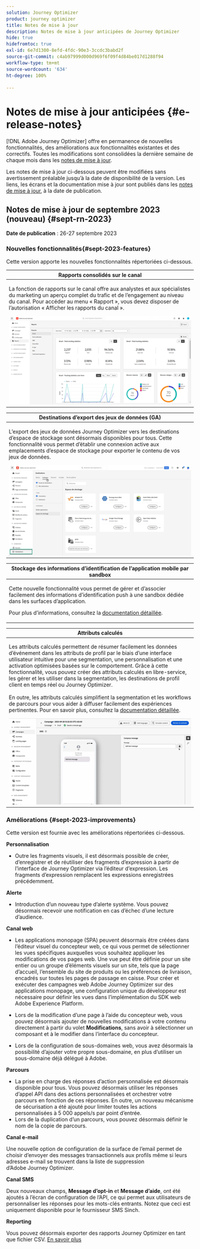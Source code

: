 ```yaml
---
solution: Journey Optimizer
product: journey optimizer
title: Notes de mise à jour
description: Notes de mise à jour anticipées de Journey Optimizer
hide: true
hidefromtoc: true
exl-id: 6e7d1300-8efd-4fdc-90e3-3ccdc3babd2f
source-git-commit: c4ab97999d000d969f6f09f4d84be017d1288f94
workflow-type: tm+mt
source-wordcount: '634'
ht-degree: 100%

---
```


# Notes de mise à jour anticipées {#e-release-notes}

[!DNL Adobe Journey Optimizer] offre en permanence de nouvelles fonctionnalités, des améliorations aux fonctionnalités existantes et des correctifs. Toutes les modifications sont consolidées la dernière semaine de chaque mois dans les [notes de mise à jour](release-notes.md).

Les notes de mise à jour ci-dessous peuvent être modifiées sans avertissement préalable jusqu’à la date de disponibilité de la version. Les liens, les écrans et la documentation mise à jour sont publiés dans les [notes de mise à jour](release-notes.md), à la date de publication.

## Notes de mise à jour de septembre 2023 (nouveau) {#sept-rn-2023}

**Date de publication** : 26-27 septembre 2023

### Nouvelles fonctionnalités{#sept-2023-features}

Cette version apporte les nouvelles fonctionnalités répertoriées ci-dessous.


<table>
<thead>
<tr>
<th><strong>Rapports consolidés sur le canal</strong><br/></th>
</tr>
</thead>
<tbody>
<tr>
<td>
<p>La fonction de rapports sur le canal offre aux analystes et aux spécialistes du marketing un aperçu complet du trafic et de l’engagement au niveau du canal. Pour accéder au menu « Rapport », vous devez disposer de l’autorisation « Afficher les rapports du canal ».</p>
<img src="assets/channel-reports.png"/>
<!--p>For more information, refer to the <a href="../in-app/get-started-in-app.md">detailed documentation</a>.</p-->
</tr>
</tbody>
</table>


<table>
<thead>
<tr>
<th><strong>Destinations d’export des jeux de données (GA)</strong><br/></th>
</tr>
</thead>
<tbody>
<tr>
<td>
<p>L’export des jeux de données Journey Optimizer vers les destinations d’espace de stockage sont désormais disponibles pour tous. Cette fonctionnalité vous permet d’établir une connexion active aux emplacements d’espace de stockage pour exporter le contenu de vos jeux de données.</p>
<img src="../data/assets/dataset-export-setup.png">
<!--p>For more information, refer to the <a href="../audience/get-started-audience-orchestration.md">detailed documentation</a>.</p-->
</td>
</tr>
</tbody>
</table>

<table>
<thead>
<tr>
<th><strong>Stockage des informations d’identification de l’application mobile par sandbox</strong><br/></th>
</tr>
</thead>
<tbody>
<tr>
<td>
<p>Cette nouvelle fonctionnalité vous permet de gérer et d’associer facilement des informations d’identification push à une sandbox dédiée dans les surfaces d’application.</p>
<p>Pour plus d’informations, consultez la <a href="../in-app/inapp-configuration.md">documentation détaillée</a>.</p>
</tr>
</tbody>
</table>

<table>
<thead>
<tr>
<th><strong>Attributs calculés</strong><br/></th>
</tr>
</thead>
<tbody>
<tr>
<td>
<p>Les attributs calculés permettent de résumer facilement les données d’événement dans les attributs de profil par le biais d’une interface utilisateur intuitive pour une segmentation, une personnalisation et une activation optimisées basées sur le comportement. Grâce à cette fonctionnalité, vous pouvez créer des attributs calculés en libre-service, les gérer et les utiliser dans la segmentation, les destinations de profil client en temps réel ou Journey Optimizer.<br/><br/>
En outre, les attributs calculés simplifient la segmentation et les workflows de parcours pour vous aider à diffuser facilement des expériences pertinentes. Pour en savoir plus, consultez la <a href="https://experienceleague.adobe.com/docs/experience-platform/profile/computed-attributes/overview.html?lang=fr">documentation détaillée</a>.</p>
<img src="assets/do-not-localize/computed-attributes.gif">
</tr>
</tbody>
</table>


### Améliorations {#sept-2023-improvements}

Cette version est fournie avec les améliorations répertoriées ci-dessous.

<!--**Audiences**

* You can now target audiences uploaded from a CSV file into journeys and campaigns.
* You can now target audiences resulting from composition workflows into journeys. -->

**Personnalisation**

* Outre les fragments visuels, il est désormais possible de créer, d’enregistrer et de réutiliser des fragments d’expression à partir de l’interface de Journey Optimizer via l’éditeur d’expression. Les fragments d’expression remplacent les expressions enregistrées précédemment.

**Alerte**

* Introduction d’un nouveau type d’alerte système. Vous pouvez désormais recevoir une notification en cas d’échec d’une lecture d’audience.

**Canal web**

* Les applications monopage (SPA) peuvent désormais être créées dans l’éditeur visuel du concepteur web, ce qui vous permet de sélectionner les vues spécifiques auxquelles vous souhaitez appliquer les modifications de vos pages web. Une vue peut être définie pour un site entier ou un groupe d’éléments visuels sur un site, tels que la page d’accueil, l’ensemble du site de produits ou les préférences de livraison, encadrés sur toutes les pages de passage en caisse. Pour créer et exécuter des campagnes web Adobe Journey Optimizer sur des applications monopage, une configuration unique du développeur est nécessaire pour définir les vues dans l’implémentation du SDK web Adobe Experience Platform.

* Lors de la modification d’une page à l’aide du concepteur web, vous pouvez désormais ajouter de nouvelles modifications à votre contenu directement à partir du volet **Modifications**, sans avoir à sélectionner un composant et à le modifier dans l’interface du concepteur.
* Lors de la configuration de sous-domaines web, vous avez désormais la possibilité d’ajouter votre propre sous-domaine, en plus d’utiliser un sous-domaine déjà délégué à Adobe.

**Parcours**

* La prise en charge des réponses d’action personnalisée est désormais disponible pour tous. Vous pouvez désormais utiliser les réponses d’appel API dans des actions personnalisées et orchestrer votre parcours en fonction de ces réponses. En outre, un nouveau mécanisme de sécurisation a été ajouté pour limiter toutes les actions personnalisées à 5 000 appels/s par point d’entrée.
* Lors de la duplication d’un parcours, vous pouvez désormais définir le nom de la copie de parcours.

<!--
* The maximum duration that you can define in the Wait activity is now 29 days instead of 30.
-->

**Canal e-mail**

Une nouvelle option de configuration de la surface de l’email permet de choisir d’envoyer des messages transactionnels aux profils même si leurs adresses e-mail se trouvent dans la liste de suppression d’Adobe Journey Optimizer.

**Canal SMS**

Deux nouveaux champs, **Message d’opt-in** et **Message d’aide**, ont été ajoutés à l’écran de configuration de l’API, ce qui permet aux utilisateurs de personnaliser les réponses pour les mots-clés entrants. Notez que ceci est uniquement disponible pour le fournisseur SMS Sinch.

**Reporting**

Vous pouvez désormais exporter des rapports Journey Optimizer en tant que fichier CSV. [En savoir plus](../reports/global-report.md#export-reports)

<!--**Decision management**

Enhancements have been made to the audience picker in journeys or campaigns, with the addition of new columns displaying the origin and update frequency of audiences.    -->
